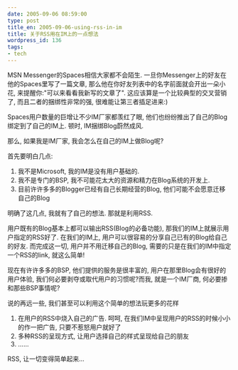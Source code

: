 ```yaml
---
date: 2005-09-06 08:59:00
type: post
title_en: 2005-09-06-using-rss-in-im
title: 关于RSS用在IM上的一点想法
wordpress_id: 136
tags:
- tech
---
```


MSN Messenger的Spaces相信大家都不会陌生. 一旦你Messenger上的好友在他的Spaces里写了一篇文章, 那么他在你好友列表中的名字前面就会开出一朵小花, 来提醒你:"可以来看看我新写的文章了". 这应该算是一个比较典型的交叉营销了, 而且二者的捆绑性非常的强, 很难能让第三者插足进来:)

Spaces用户数量的巨增让不少IM厂家都羡红了眼, 他们也纷纷推出了自己的Blog绑定到了自己的IM上. 顿时, IM捆绑Blog蔚然成风.

那么, 如果我是IM厂家, 我会怎么在自己的IM上做Blog呢?

首先要明白几点:

1. 我不是Microsoft, 我的IM是没有用户基础的.
2. 我不是专门的BSP, 我不可能花太大的资源和精力在Blog系统的开发上.
3. 目前许许多多的Blogger已经有自己长期经营的Blog, 他们可能不会愿意迁移自己的Blog

明确了这几点, 我就有了自己的想法. 那就是利用RSS.

用户既有的Blog基本上都可以输出RSS(Blog的必备功能), 那我们的IM上就展示用户指定的RSS好了. 在我们的IM上, 用户可以很容易的分享自己已有的Blog给自己的好友. 而完成这一切, 用户并不用迁移自己的Blog, 需要的只是在我们的IM中指定一个RSS的link, 就这么简单!

现在有许许多多的BSP, 他们提供的服务是很丰富的, 用户在那里Blog会有很好的用户体验, 我们何必要剥夺或取代用户的习惯呢?而我, 就是一个IM厂商, 何必要掺和那些BSP事情呢?

说的再远一些, 我们甚至可以利用这个简单的想法玩更多的花样

1. 在用户的RSS中烧入自己的广告. 呵呵, 在我们IM中呈现用户的RSS的时候小小的作一把广告, 只要不惹怒用户就好了
2. 多种RSS的呈现方式, 让用户选择自己的样式呈现给自己的朋友
3. ......

RSS, 让一切变得简单起来...
